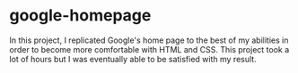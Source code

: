 # google-homepage

In this project, I replicated Google's home page to the best of my abilities in order to become more comfortable with HTML and CSS. 
This project took a lot of hours but I was eventually able to be satisfied with my result.  
